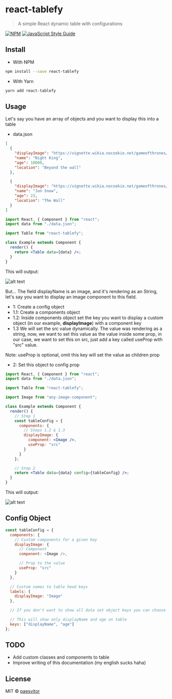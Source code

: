 # react-tablefy

> A simple React dynamic table with configurations

[![NPM](https://img.shields.io/npm/v/react-tablefy.svg)](https://www.npmjs.com/package/react-tablefy) [![JavaScript Style Guide](https://img.shields.io/badge/code_style-standard-brightgreen.svg)](https://standardjs.com)

## Install

- With NPM

```bash
npm install --save react-tablefy
```

- With Yarn

```bash
yarn add react-tablefy
```

## Usage

Let's say you have an array of objects and you want to display this into a table

- data.json

```json
[
  {
    "displayImage": "https://vignette.wikia.nocookie.net/gameofthrones/images/1/1f/Night_King_BTW.jpg/revision/latest?cb=20171013162809",
    "name": "Night King",
    "age": 10000,
    "location": "Beyond the wall"
  },

  {
    "displayImage": "https://vignette.wikia.nocookie.net/gameofthrones/images/4/4c/JonSnowTheBells.PNG/revision/latest/scale-to-width-down/329?cb=20190513080305",
    "name": "Jon Snow",
    "age": 23,
    "location": "The Wall"
  }
]
```

```jsx
import React, { Component } from "react";
import data from "./data.json";

import Table from "react-tablefy";

class Example extends Component {
  render() {
    return <Table data={data} />;
  }
}
```

This will output:

![alt text](https://user-images.githubusercontent.com/17584531/58286462-2c5e2300-7d85-11e9-9b26-2e19c6ab3df4.png)

But... The field displayName is an image, and it's rendering as an String, let's say you want to display an image component to this field.

- 1: Create a config object
- 1.1: Create a components object
- 1.2: Inside components object set the key you want to display a custom object (in our example, **displayImage**) with a component key
- 1.3 We will set the src value dynamically. The value was rendering as a string, now, we want to set this value as the value inside some prop, in our case, we want to set this on src, just add a key called useProp with "src" value.

Note: useProp is optional, omit this key will set the value as children prop

- 2: Set this object to config prop

```jsx
import React, { Component } from "react";
import data from "./data.json";

import Table from "react-tablefy";

import Image from "any-image-component";

class Example extends Component {
  render() {
    // Step 1
    const tableConfig = {
      components: {
        // Steps 1.2 & 1.3
        displayImage: {
          component: <Image />,
          useProp: "src"
        }
      }
    };

    // Step 2
    return <Table data={data} config={tableConfig} />;
  }
}
```

This will output:

![alt text](https://user-images.githubusercontent.com/17584531/58287486-85c75180-7d87-11e9-94a7-0a367fbafd1d.png)

## Config Object

```js
const tableConfig = {
  components: {
    // Custom components for a given key
    displayImage: {
      // Component
      component: <Image />,

      // Prop to the value
      useProp: "src"
    }
  },

  // Custom names to table head keys
  labels: {
    displayImage: "Image"
  },

  // If you don't want to show all data set object keys you can choose which fields you want to show, just add their names on the keys array

  // This will show only displayName and age on table
  keys: ["displayName", "age"]
};
```

## TODO

- Add custom classes and components to table
- Improve writing of this documentation (my english sucks haha)

## License

MIT © [paesvitor](https://github.com/paesvitor)
